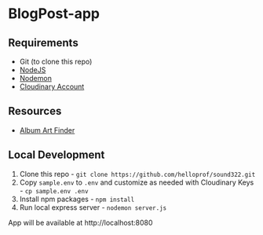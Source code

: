 # BlogPost-app

## Requirements
- Git (to clone this repo)
- [NodeJS](https://nodejs.org/en/)
- [Nodemon](https://nodemon.io/)
- [Cloudinary Account](https://cloudinary.com/)

## Resources 
- [Album Art Finder](https://bendodson.com/projects/itunes-artwork-finder/)

## Local Development
1. Clone this repo - `git clone https://github.com/helloprof/sound322.git`
2. Copy `sample.env` to `.env` and customize as needed with Cloudinary Keys - `cp sample.env .env`
3. Install npm packages - `npm install`
4. Run local express server - `nodemon server.js`

App will be available at http://localhost:8080
